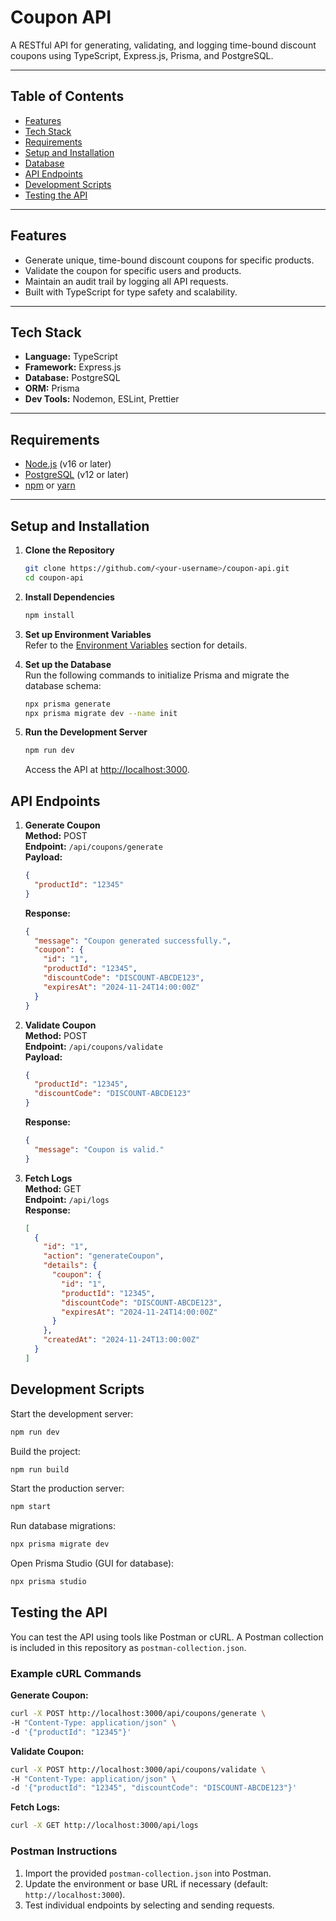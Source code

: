 # **Coupon API**

A RESTful API for generating, validating, and logging time-bound discount coupons using TypeScript, Express.js, Prisma, and PostgreSQL.

---

## **Table of Contents**

- [Features](#features)
- [Tech Stack](#tech-stack)
- [Requirements](#requirements)
- [Setup and Installation](#setup-and-installation)
- [Database](#database)
- [API Endpoints](#api-endpoints)
- [Development Scripts](#development-scripts)
- [Testing the API](#testing-the-api)

---

## **Features**

- Generate unique, time-bound discount coupons for specific products.
- Validate the coupon for specific users and products.
- Maintain an audit trail by logging all API requests.
- Built with TypeScript for type safety and scalability.

---

## **Tech Stack**

- **Language:** TypeScript
- **Framework:** Express.js
- **Database:** PostgreSQL
- **ORM:** Prisma
- **Dev Tools:** Nodemon, ESLint, Prettier

---

## **Requirements**

- [Node.js](https://nodejs.org/) (v16 or later)
- [PostgreSQL](https://www.postgresql.org/) (v12 or later)
- [npm](https://www.npmjs.com/) or [yarn](https://yarnpkg.com/)

---

## **Setup and Installation**

1. **Clone the Repository**  
   ```bash
   git clone https://github.com/<your-username>/coupon-api.git
   cd coupon-api

2. **Install Dependencies**  
   ```bash
   npm install
   ```

3. **Set up Environment Variables**  
   Refer to the [Environment Variables](#environment-variables) section for details.

4. **Set up the Database**  
   Run the following commands to initialize Prisma and migrate the database schema:
   ```bash
   npx prisma generate
   npx prisma migrate dev --name init
   ```

5. **Run the Development Server**  
   ```bash
   npm run dev
   ```
   Access the API at [http://localhost:3000](http://localhost:3000).



## **API Endpoints**

1. **Generate Coupon**  
   **Method:** POST  
   **Endpoint:** `/api/coupons/generate`  
   **Payload:**
   ```json
   {
     "productId": "12345"
   }
   ```
   **Response:**
   ```json
   {
     "message": "Coupon generated successfully.",
     "coupon": {
       "id": "1",
       "productId": "12345",
       "discountCode": "DISCOUNT-ABCDE123",
       "expiresAt": "2024-11-24T14:00:00Z"
     }
   }
   ```

2. **Validate Coupon**  
   **Method:** POST  
   **Endpoint:** `/api/coupons/validate`  
   **Payload:**
   ```json
   {
     "productId": "12345",
     "discountCode": "DISCOUNT-ABCDE123"
   }
   ```
   **Response:**
   ```json
   {
     "message": "Coupon is valid."
   }
   ```

3. **Fetch Logs**  
   **Method:** GET  
   **Endpoint:** `/api/logs`  
   **Response:**
   ```json
   [
     {
       "id": "1",
       "action": "generateCoupon",
       "details": {
         "coupon": {
           "id": "1",
           "productId": "12345",
           "discountCode": "DISCOUNT-ABCDE123",
           "expiresAt": "2024-11-24T14:00:00Z"
         }
       },
       "createdAt": "2024-11-24T13:00:00Z"
     }
   ]
   ```

## **Development Scripts**

Start the development server:
```bash
npm run dev
```

Build the project:
```bash
npm run build
```

Start the production server:
```bash
npm start
```

Run database migrations:
```bash
npx prisma migrate dev
```

Open Prisma Studio (GUI for database):
```bash
npx prisma studio
```

## **Testing the API**

You can test the API using tools like Postman or cURL. A Postman collection is included in this repository as `postman-collection.json`.

### Example cURL Commands

**Generate Coupon:**
```bash
curl -X POST http://localhost:3000/api/coupons/generate \
-H "Content-Type: application/json" \
-d '{"productId": "12345"}'
```

**Validate Coupon:**
```bash
curl -X POST http://localhost:3000/api/coupons/validate \
-H "Content-Type: application/json" \
-d '{"productId": "12345", "discountCode": "DISCOUNT-ABCDE123"}'
```

**Fetch Logs:**
```bash
curl -X GET http://localhost:3000/api/logs
```

### Postman Instructions

1. Import the provided `postman-collection.json` into Postman.
2. Update the environment or base URL if necessary (default: `http://localhost:3000`).
3. Test individual endpoints by selecting and sending requests.
